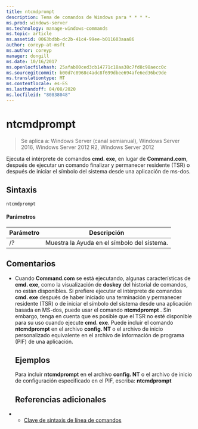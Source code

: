 ```yaml
---
title: ntcmdprompt
description: Tema de comandos de Windows para * * * *-
ms.prod: windows-server
ms.technology: manage-windows-commands
ms.topic: article
ms.assetid: 0063bdbb-dc2b-41c4-99ee-b011603aaa86
author: coreyp-at-msft
ms.author: coreyp
manager: dongill
ms.date: 10/16/2017
ms.openlocfilehash: 25afab00ced3cb14771c18aa38c7fd8c98aecc0c
ms.sourcegitcommit: b00d7c8968c4adc8f699dbee694afe6ed36bc9de
ms.translationtype: MT
ms.contentlocale: es-ES
ms.lasthandoff: 04/08/2020
ms.locfileid: "80838048"
---
```

# <a name="ntcmdprompt"></a>ntcmdprompt

>Se aplica a: Windows Server (canal semianual), Windows Server 2016, Windows Server 2012 R2, Windows Server 2012

Ejecuta el intérprete de comandos **cmd. exe**, en lugar de **Command.com**, después de ejecutar un comando finalizar y permanecer residente (TSR) o después de iniciar el símbolo del sistema desde una aplicación de ms-dos.
## <a name="syntax"></a>Sintaxis
```
ntcmdprompt
```
#### <a name="parameters"></a>Parámetros

| Parámetro |             Descripción              |
|-----------|--------------------------------------|
|    /?     | Muestra la Ayuda en el símbolo del sistema. |

## <a name="remarks"></a>Comentarios
- Cuando **Command.com** se está ejecutando, algunas características de **cmd. exe**, como la visualización de **doskey** del historial de comandos, no están disponibles. Si prefiere ejecutar el intérprete de comandos **cmd. exe** después de haber iniciado una terminación y permanecer residente (TSR) o de iniciar el símbolo del sistema desde una aplicación basada en MS-dos, puede usar el comando **ntcmdprompt** . Sin embargo, tenga en cuenta que es posible que el TSR no esté disponible para su uso cuando ejecute **cmd. exe**. Puede incluir el comando **ntcmdprompt** en el archivo **config. NT** o el archivo de inicio personalizado equivalente en el archivo de información de programa (PIF) de una aplicación.
  ## <a name="examples"></a>Ejemplos
  Para incluir **ntcmdprompt** en el archivo **config. NT** o el archivo de inicio de configuración especificado en el PIF, escriba: **ntcmdprompt**
  ## <a name="additional-references"></a>Referencias adicionales
- - [Clave de sintaxis de línea de comandos](command-line-syntax-key.md)

